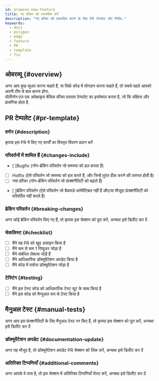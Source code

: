 ```yaml
---
id: propose-new-feature
title: नए फ़ीचर को प्रस्तावित करें
description: "नए फ़ीचर को प्रस्तावित करने के लिए PR टेम्पलेट और निर्देश."
keywords:
  - docs
  - polygon
  - edge
  - feature
  - PR
  - template
  - fix
---
```


## ओवरव्यू {#overview}

अगर आप कुछ सुधार करना चाहते हैं, या सिर्फ़ कोड में योगदान करना चाहते हैं, तो सबसे पहले आपको अपनी टीम से बात करना होगा. <br/>
पॉलीगॉन एज एक अपेक्षाकृत बेसिक फ़ीचर प्रस्ताव टेम्पलेट का इस्तेमाल करता है, जो कि संक्षिप्त और प्रासंगिक होता है.

## PR टेम्पलेट {#pr-template}

### वर्णन {#description}

कृपया इस PR में किए गए कार्यों का विस्तृत विवरण प्रदान करें

### परिवर्तनों में शामिल हैं {#changes-include}

- [ ]Bugfix (नॉन-ब्रेकिंग परिवर्तन जो समस्या को हल करता हैं)
- [ ] Hotfix (ऐसे परिवर्तन जो समस्या को हल करते हैं, और जिन्हें तुरंत ठीक करने की ज़रुरत होती है)
- [ ] नया फ़ीचर (नॉन-ब्रेकिंग परिवर्तन जो फ़ंक्शनैलिटी को बढ़ाते हैं)
- [ ]ब्रेकिंग परिवर्तन (ऐसे परिवर्तन जो बैकवर्ड-कॉम्पैटिबल नहीं हैं और/या मौजूदा फ़ंक्शनैलिटी को परिवर्तित नहीं करते हैं)

### ब्रेकिंग परिवर्तन {#breaking-changes}

अगर कोई ब्रेकिंग परिवर्तन किए गए हैं, तो कृपया इस सेक्शन को पूरा करें, अन्यथा इसे डिलीट कर दें

### चेकलिस्ट {#checklist}

- [ ] मैंने यह PR को खुद असाइन किया है
- [ ] मैंने कम से कम 1 रिव्यूअर जोड़ा है
- [ ] मैंने संबंधित लेबल्स जोड़ें हैं
- [ ] मैंने आधिकारिक डॉक्यूमेंटेशन अपडेट किया है
- [ ] मैंने कोड में पर्याप्त डॉक्यूमेंटेशन जोड़ा है

### टेस्टिंग {#testing}

- [ ] मैंने इस टेस्ट कोड को आधिकारिक टेस्ट सूट के साथ किया है
- [ ] मैंने इस कोड को मैन्युअल रूप से टेस्ट किया है

## मैनुअल टेस्ट {#manual-tests}

अगर आप इस फ़ंक्शनैलिटी के लिए मैनुअल टेस्ट रन किए हैं, तो कृपया इस सेक्शन को पूरा करें, अन्यथा इसे डिलीट कर दें

### डॉक्यूमेंटेशन अपडेट {#documentation-update}

अगर यह मौजूद है, तो डॉक्यूमेंटेशन अपडेट PR सेक्शन को लिंक करें, अन्यथा इसे डिलीट कर दें

### अतिरिक्त टिप्पणियाँ {#additional-comments}

अगर आपके वे पास है, तो इस सेक्शन में अतिरिक्त टिप्पणियाँ पोस्ट करें, अन्यथा इसे डिलीट कर दें